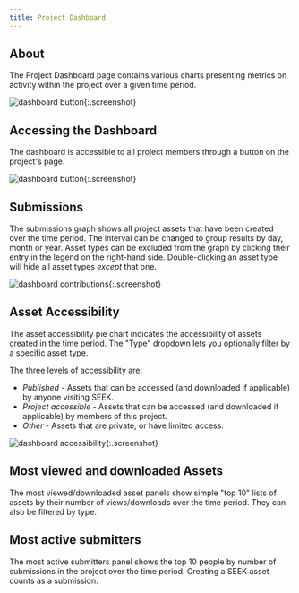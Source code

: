 ```yaml
---
title: Project Dashboard
---
```



## About

The Project Dashboard page contains various charts presenting metrics on activity within the project over a given time period.

![dashboard button](/images/user-guide/dashboard/dashboard-period-select.png){:.screenshot}

## Accessing the Dashboard

The dashboard is accessible to all project members through a button on the project's page.

![dashboard button](/images/user-guide/dashboard/dashboard-button.png){:.screenshot}

## Submissions

The submissions graph shows all project assets that have been created over the time period. The interval can be changed to group results by day, month or year. Asset types can be excluded from the graph by clicking their entry in the legend on the right-hand side. Double-clicking an asset type will hide all asset types *except* that one.

![dashboard contributions](/images/user-guide/dashboard/dashboard-contributions.png){:.screenshot}

## Asset Accessibility

The asset accessibility pie chart indicates the accessibility of assets created in the time period. The "Type" dropdown lets you optionally filter by a specific asset type.

The three levels of accessibility are:

 * *Published* - Assets that can be accessed (and downloaded if applicable) by anyone visiting SEEK.
 * *Project accessible* - Assets that can be accessed (and downloaded if applicable) by members of this project.
 * *Other* - Assets that are private, or have limited access.

![dashboard accessibility](/images/user-guide/dashboard/dashboard-accessibility.png){:.screenshot}

## Most viewed and downloaded Assets

The most viewed/downloaded asset panels show simple "top 10" lists of assets by their number of views/downloads over the time period. They can also be filtered by type.

## Most active submitters

The most active submitters panel shows the top 10 people by number of submissions in the project over the time period. Creating a SEEK asset counts as a submission.
